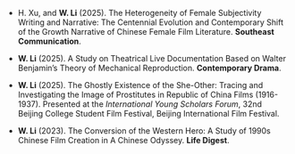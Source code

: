 
- H. Xu, and **W. Li** (2025). The Heterogeneity of Female Subjectivity Writing and Narrative: The Centennial Evolution and Contemporary Shift of the Growth Narrative of Chinese Female Film Literature. **Southeast Communication**.

- **W. Li** (2025). A Study on Theatrical Live Documentation Based on Walter Benjamin’s Theory of Mechanical Reproduction. **Contemporary Drama**.

- **W. Li** (2025). The Ghostly Existence of the She-Other: Tracing and Investigating the Image of Prostitutes in Republic of China Films (1916-1937). Presented at the *International Young Scholars Forum*, 32nd Beijing College Student Film Festival, Beijing International Film Festival.

- **W. Li** (2023). The Conversion of the Western Hero: A Study of 1990s Chinese Film Creation in A Chinese Odyssey. **Life Digest**.
